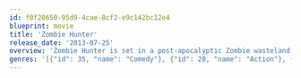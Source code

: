 ```yaml
---
id: f0f20650-95d9-4cae-8cf2-e9c142bc12e4
blueprint: movie
title: 'Zombie Hunter'
release_date: '2013-07-25'
overview: 'Zombie Hunter is set in a post-apocalyptic Zombie wasteland caused by the mysterious street drug "Natas". We follow one man who has nothing left other than a beat up Camaro and a trunk full of guns and booze. He runs down Flesh Eaters, hunting for sport and redemption, while also running from his past. After crashing into a small group of survivors, who are running low on resources, he decides to lend a hand. But a surprise attack by the Flesh Eaters forces them on the run and puts the Hunter''s skills to the test.'
genres: '[{"id": 35, "name": "Comedy"}, {"id": 28, "name": "Action"}, {"id": 878, "name": "Science Fiction"}, {"id": 53, "name": "Thriller"}]'
---
```

